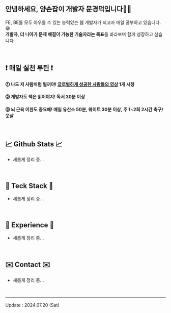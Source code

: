 <div align="left">

## 안녕하세요, 양손잡이 개발자 문경덕입니다👨‍🔧
FE, BE를 모두 아우를 수 있는 능력있는 웹 개발자가 되고자 매일 공부하고 있습니다. 😁 <br />
**개발자, 더 나아가 문제 해결이 가능한 기술자라는 목표**를 바라보며 함께 성장하고 싶습니다.
  
<br />

## ❗ 매일 실천 루틴 ❗
#### ⓵ 나도 저 사람처럼 될꺼야! <a href="https://www.youtube.com/@turningpointkorea">글로벌하게 성공한 사람들의 영상</a> 1개 시청
#### ⓶ 개발자도 책은 읽어야지! 독서 30분 이상
#### ⓷ 뇌 근육 이완도 중요해! 매일 유산소 50분, 웨이트 30분 이상, 주 1~2회 2시간 축구/풋살

<br />
  
## 📈 Github Stats 📈

- 새롭게 정리 중...

<!-- ![Moon-gd's GitHub stats](https://github-readme-stats.vercel.app/api?username=moon-gd&show_icons=true&theme=radical) -->
<!--<img src="https://github-readme-stats.vercel.app/api/top-langs/?username=moon-gd&layout=compact"> <br /> -->
<!-- [![Solved.ac Profile](http://mazassumnida.wtf/api/v2/generate_badge?boj=king4mun)](https://solved.ac/king4mun/) -->
  
<br />

## 🔨 Teck Stack 🔨

<!-- https://simpleicons.org -->

- 새롭게 정리 중...

<br />

## 🧐 Experience 🧐

- 새롭게 정리 중...
  
<br />
  
## ✉️ Contact ✉️

- 새롭게 정리 중...
 
<br />

---------

Update : 2024.07.20 (Sat)
  
</div>
